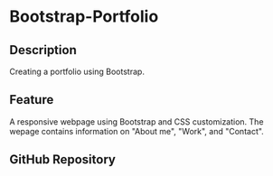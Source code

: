 # Bootstrap-Portfolio

## Description
Creating a portfolio using Bootstrap.

## Feature 

A responsive webpage using Bootstrap and CSS customization. 
The wepage contains information on "About me", "Work", and "Contact".



## GitHub Repository
